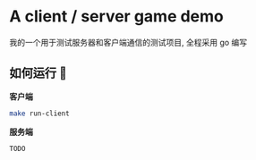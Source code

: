 # A client / server game demo

我的一个用于测试服务器和客户端通信的测试项目, 全程采用 go 编写

## 如何运行 🚀

**客户端**

```bash
make run-client
```

**服务端**

```
TODO
```
